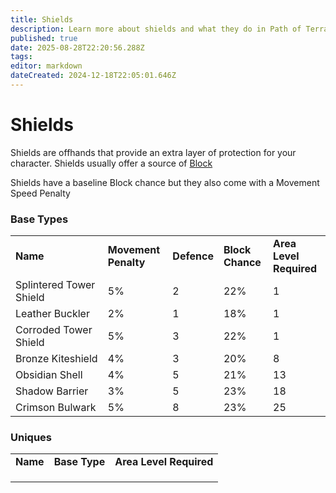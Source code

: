 ```yaml
---
title: Shields
description: Learn more about shields and what they do in Path of Terraria
published: true
date: 2025-08-28T22:20:56.288Z
tags: 
editor: markdown
dateCreated: 2024-12-18T22:05:01.646Z
---
```


# Shields
Shields are offhands that provide an extra layer of protection for your character. Shields usually offer a source of [Block](/Mechanics/Block)

Shields have a baseline Block chance but they also come with a Movement Speed Penalty

### Base Types

|     |     |     |     |     |
| --- | --- | --- | --- | --- |
| **Name** | **Movement Penalty** | **Defence** | **Block Chance** | **Area Level Required** |
| Splintered Tower Shield | 5%  | 2   | 22% | 1   |
| Leather Buckler | 2%  | 1   | 18% | 1   |
| Corroded Tower Shield | 5%  | 3   | 22% | 1   |
| Bronze Kiteshield | 4%  | 3   | 20% | 8   |
| Obsidian Shell | 4%  | 5   | 21% | 13  |
| Shadow Barrier | 3%  | 5   | 23% | 18  |
| Crimson Bulwark | 5%  | 8   | 23% | 25  |

### Uniques

|     |     |     |
| --- | --- | --- |
| **Name** | **Base Type** | **Area Level Required** |
|     |     |     |
|     |     |     |
|     |     |     |